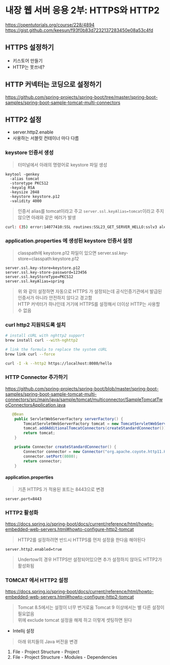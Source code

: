 # 내장 웹 서버 응용 2부: HTTPS와 HTTP2
https://opentutorials.org/course/228/4894  
https://gist.github.com/keesun/f93f0b83d7232137283450e08a53c4fd  

## HTTPS 설정하기
- 키스토어 만들기
- HTTP는 못쓰네?

## HTTP 커넥터는 코딩으로 설정하기 
https://github.com/spring-projects/spring-boot/tree/master/spring-boot-samples/spring-boot-sample-tomcat-multi-connectors

## HTTP2 설정
- server.http2.enable
- 사용하는 서블릿 컨테이너 마다 다름

### keystore 인증서 생성
> 터미널에서 아래의 명령어로 keystore 파일 생성
```
keytool -genkey 
  -alias tomcat
  -storetype PKCS12 
  -keyalg RSA 
  -keysize 2048 
  -keystore keystore.p12 
  -validity 4000
```
  
> 인증서 alias를 tomcat이라고 주고 `server.ssl.keyAlias=tomcat`이라고 주지 않으면 아래와 같은 에러가 발생  
```bash
curl: (35) error:14077410:SSL routines:SSL23_GET_SERVER_HELLO:sslv3 alert handshake failure
```

### application.properties 에 생성된 keystore 인증서 설정
> classpath에 keystore.p12 파일이 있으면 server.ssl.key-store=classpath:keystore.p12
```
server.ssl.key-store=keystore.p12
server.ssl.key-store-password=123456
server.ssl.keyStoreType=PKCS12
server.ssl.keyAlias=spring
```
  
> 위 와 같이 설정하면 자동으로 HTTPS 가 설정되는데 공식인증기관에서 발급된 인증서가 아니라 안전하지 않다고 경고함  
> HTTP 커넥터가 하나인데 거기에 HTTPS를 설정해서 더이상 HTTP는 사용할 수 없음  
  
### curl http2 지원되도록 설치
```bash
# install cURL with nghttp2 support
brew install curl --with-nghttp2

# link the formula to replace the system cURL
brew link curl --force
```

```bash
curl -I -k --http2 https://localhost:8080/hello
```

### HTTP Connector 추가하기
https://github.com/spring-projects/spring-boot/blob/master/spring-boot-samples/spring-boot-sample-tomcat-multi-connectors/src/main/java/sample/tomcat/multiconnector/SampleTomcatTwoConnectorsApplication.java
```java
   @Bean
    public ServletWebServerFactory serverFactory() {
        TomcatServletWebServerFactory tomcat = new TomcatServletWebServerFactory();
        tomcat.addAdditionalTomcatConnectors(createStandardConnector());
        return tomcat;
    }

    private Connector createStandardConnector() {
        Connector connector = new Connector("org.apache.coyote.http11.Http11NioProtocol");
        connector.setPort(8080);
        return connector;
    }
```

#### application.properties
> 기존 HTTPS 가 적용된 포트는 8443으로 변경
```
server.port=8443
```

### HTTP2 활성화
https://docs.spring.io/spring-boot/docs/current/reference/html/howto-embedded-web-servers.html#howto-configure-http2-tomcat
> HTTP2를 설정하려면 반드시 HTTPS를 먼저 설정을 한다음 해야된다  
```
server.http2.enabled=true
```
  
> Undertow의 경우 HTTPS만 설정되어있으면 추가 설정하지 않아도 HTTP2가 활성화됨  
  
### TOMCAT 에서 HTTP2 설정
https://docs.spring.io/spring-boot/docs/current/reference/html/howto-embedded-web-servers.html#howto-configure-http2-tomcat
> Tomcat 8.5에서는 설정이 너무 번거로움 Tomcat 9 이상에서는 별 다른 설정이 필요없음  
> 위에 exclude tomcat 설정을 해제 하고 이렇게 셋팅하면 된다  

- Intellij 설정
> 아래 위치들의 Java 버전을 변경  
1. File - Project Structure - Project
2. File - Project Structure - Modules - Dependencies